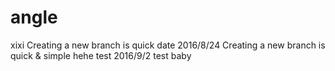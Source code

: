 # angle
xixi
Creating a new branch is quick
date 2016/8/24
Creating a new branch is quick & simple
hehe
test 2016/9/2
test baby
